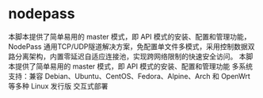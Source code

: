# nodepass
本脚本提供了简单易用的 master 模式，即 API 模式的安装、配置和管理功能，
NodePass 通用TCP/UDP隧道解决方案，免配置单文件多模式，采用控制数据双路分离架构，内置零延迟自适应连接池，实现跨网络限制的快速安全访问。
本脚本提供了简单易用的 master 模式，即 API 模式的安装、配置和管理功能
多系统支持：兼容 Debian、Ubuntu、CentOS、Fedora、Alpine、Arch 和 OpenWrt 等多种 Linux 发行版
交互式部署

